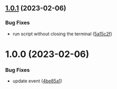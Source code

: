 ## [1.0.1](https://github.com/stwe/apt-genmon-panel/compare/v1.0.0...v1.0.1) (2023-02-06)


### Bug Fixes

* run script without closing the terminal ([5a15c2f](https://github.com/stwe/apt-genmon-panel/commit/5a15c2f165ac0a7d4f962f017aa31555a3f6b97e))

# 1.0.0 (2023-02-06)


### Bug Fixes

* update event ([4be85a1](https://github.com/stwe/apt-genmon-panel/commit/4be85a1773e127f1e44c4843ae6faa9064f55d3e))
